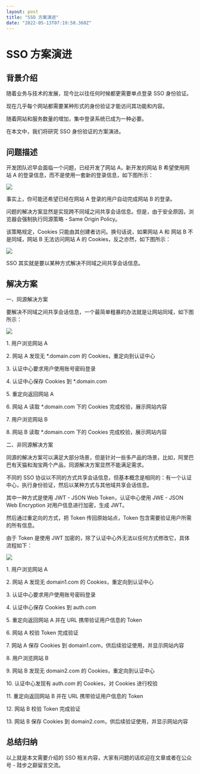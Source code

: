 ```yaml
---
layout: post
title: "SSO 方案演进"
date: "2022-05-13T07:19:50.360Z"
---
```

SSO 方案演进
========

背景介绍
----

随着业务与技术的发展，现今比以往任何时候都更需要单点登录 SSO 身份验证。

现在几乎每个网站都需要某种形式的身份验证才能访问其功能和内容。

随着网站和服务数量的增加，集中登录系统已成为一种必要。

在本文中，我们将研究 SSO 身份验证的方案演进。

问题描述
----

开发团队迟早会面临一个问题，已经开发了网站 A，新开发的网站 B 希望使用网站 A 的登录信息，而不是使用一套新的登录信息，如下图所示：

![](https://img2022.cnblogs.com/blog/182190/202205/182190-20220512123159595-288399328.png)

事实上，你可能还希望已经在网站 A 登录的用户自动完成网站 B 的登录。

问题的解决方案显然是实现跨不同域之间共享会话信息。但是，由于安全原因，浏览器会强制执行同源策略 - Same Origin Policy。

该策略规定，Cookies 只能由其创建者访问。换句话说，如果网站 A 和 网站 B 不是同域，网站 B 无法访问网站 A 的 Cookies，反之亦然，如下图所示：

![](https://img2022.cnblogs.com/blog/182190/202205/182190-20220512123230664-1834930843.png)

SSO 其实就是要以某种方式解决不同域之间共享会话信息。

解决方案
----

一、同源解决方案

要解决不同域之间共享会话信息，一个最简单粗暴的办法就是让网站同域，如下图所示：

![](https://img2022.cnblogs.com/blog/182190/202205/182190-20220512203953996-1627842602.png)

1\. 用户浏览网站 A

2\. 网站 A 发现无 \*.domain.com 的 Cookies，重定向到认证中心

3. 认证中心要求用户使用账号密码登录

4. 认证中心保存 Cookies 到 \*.domain.com

5. 重定向返回网站 A

6\. 网站 A 读取 \*.domain.com 下的 Cookies 完成校验，展示网站内容

7\. 用户浏览网站 B

8\. 网站 B 读取 \*.domain.com 下的 Cookies 完成校验，展示网站内容

二、非同源解决方案

同源的解决方案可以满足大部分场景，但是针对一些多产品的场景，比如，阿里巴巴有天猫和淘宝两个产品，同源解决方案显然不能满足需求。

不同的 SSO 协议以不同的方式共享会话信息，但基本概念是相同的：有一个认证中心，执行身份验证，然后以某种方式与其他域共享会话信息。

其中一种方式是使用 JWT - JSON Web Token，认证中心使用 JWE - JSON Web Encryption 对用户信息进行加密，生成 JWT。

然后通过重定向的方式，把 Token 传回原始站点，Token 包含需要验证用户所需的所有信息。

由于 Token 是使用 JWT 加密的，除了认证中心外无法以任何方式修改它，具体流程如下：

![](https://img2022.cnblogs.com/blog/182190/202205/182190-20220512150844581-808784105.png)

1\. 用户浏览网站 A

2\. 网站 A 发现无 domain1.com 的 Cookies，重定向到认证中心

3. 认证中心要求用户使用账号密码登录

4. 认证中心保存 Cookies 到 auth.com

5. 重定向返回网站 A 并在 URL 携带验证用户信息的 Token

6\. 网站 A 校验 Token 完成验证

7\. 网站 A 保存 Cookies 到 domain1.com，供后续验证使用，并显示网站内容

8. 用户浏览网站 B

9. 网站 B 发现无 domain2.com 的 Cookies，重定向到认证中心

10\. 认证中心发现有 auth.com 的 Cookies，对 Cookies 进行校验

11. 重定向返回网站 B 并在 URL 携带验证用户信息的 Token

12. 网站 B 校验 Token 完成验证

13. 网站 B 保存 Cookies 到 domain2.com，供后续验证使用，并显示网站内容

总结归纳
----

以上就是本文需要介绍的 SSO 相关内容，大家有问题的话欢迎在文章或者在公众号 - 跬步之巅留言交流。